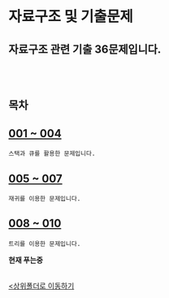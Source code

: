 # 자료구조 및 기출문제

## 자료구조 관련 기출 36문제입니다.

<br><br>


## 목차

[001 ~ 004](./export%20problem_001~004.ipynb)
-
    스택과 큐를 활용한 문제입니다.

[005 ~ 007](./export%20problem_005~007.ipynb)
-
    재귀를 이용한 문제입니다.

[008 ~ 010](./export%20problem_005~007.ipynb) 
-
    트리를 이용한 문제입니다. 
<b>현재 푸는중</b>


<br>[<상위폴더로 이동하기](..)
